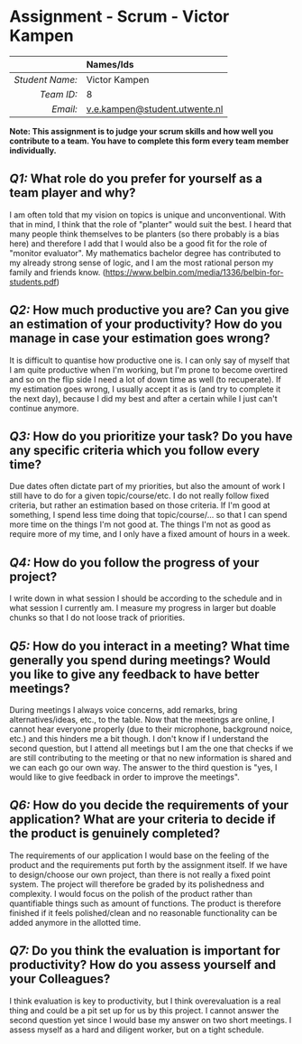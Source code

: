 # Assignment - Scrum - Victor Kampen

|                 | **Names/Ids**  |
|----------------:|:---------------|
| *Student Name:* | Victor Kampen  |
| *Team ID:*      |   8            |
| *Email:*        | v.e.kampen@student.utwente.nl            |                      


**Note: This assignment is to judge your scrum skills and how well you contribute to a team. You have to complete this form every team member individually.** 

## *Q1:* What role do you prefer for yourself as a team player and why?
I am often told that my vision on topics is unique and unconventional. With that in mind, I think that the role of "planter" would suit the best. I heard that
many people think themselves to be planters (so there probably is a bias here) and therefore I add that I would also be a good fit for the role of "monitor evaluator". My mathematics bachelor degree has contributed to my already strong sense of logic, and I am the most rational person my family and friends know.
(https://www.belbin.com/media/1336/belbin-for-students.pdf)
## *Q2:* How much productive you are? Can you give an estimation of your productivity? How do you manage in case your estimation goes wrong?
It is difficult to quantise how productive one is. I can only say of myself that I am quite productive when I'm working, but I'm prone to become overtired and so on the flip side I need a lot of down time as well (to recuperate). If my estimation goes wrong, I usually accept it as is (and try to complete it the next day), because I did my best and after a certain while I just can't continue anymore.
## *Q3:* How do you prioritize your task? Do you have any specific criteria which you follow every time?
Due dates often dictate part of my priorities, but also the amount of work I still have to do for a given topic/course/etc. I do not really follow fixed criteria, but rather an estimation based on those criteria. If I'm good at something, I spend less time doing that topic/course/... so that I can spend more time on the things I'm not good at. The things I'm not as good as require more of my time, and I only have a fixed amount of hours in a week.

## *Q4:* How do you follow the progress of your project?
I write down in what session I should be according to the schedule and in what session I currently am. I measure my progress in larger but doable chunks so that I do not loose track of priorities.
## *Q5:* How do you interact in a meeting? What time generally you spend during meetings? Would you like to give any feedback to have better meetings?
During meetings I always voice concerns, add remarks, bring alternatives/ideas, etc., to the table. Now that the meetings are online, I cannot hear everyone properly (due to their microphone, background noice, etc.) and this hinders me a bit though. I don't know if I understand the second question, but I attend all meetings but I am the one that checks if we are still contributing to the meeting or that no new information is shared and we can each go our own way. The answer to the third question is "yes, I would like to give feedback in order to improve the meetings".
## *Q6:* How do you decide the requirements of your application? What are your criteria to decide if the product is genuinely completed?
The requirements of our application I would base on the feeling of the product and the requirements put forth by the assignment itself. If we have to design/choose our own project, than there is not really a fixed point system. The project will therefore be graded by its polishedness and complexity. I would focus on the polish of the product rather than quantifiable things such as amount of functions. The product is therefore finished if it feels polished/clean and no reasonable functionality can be added anymore in the allotted time.
## *Q7:* Do you think the evaluation is important for productivity? How do you assess yourself and your Colleagues?
I think evaluation is key to productivity, but I think overevaluation is a real thing and could be a pit set up for us by this project. I cannot answer the second question yet since I would base my answer on two short meetings. I assess myself as a hard and diligent worker, but on a tight schedule. 